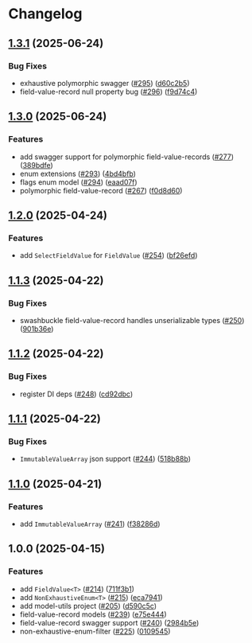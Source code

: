 # Changelog

## [1.3.1](https://github.com/Altinn/altinn-authorization-utils/compare/Altinn.Authorization.ModelUtils-v1.3.0...Altinn.Authorization.ModelUtils-v1.3.1) (2025-06-24)


### Bug Fixes

* exhaustive polymorphic swagger ([#295](https://github.com/Altinn/altinn-authorization-utils/issues/295)) ([d60c2b5](https://github.com/Altinn/altinn-authorization-utils/commit/d60c2b5c923435ad2d805ffb74ece8b17adae160))
* field-value-record null property bug ([#296](https://github.com/Altinn/altinn-authorization-utils/issues/296)) ([f9d74c4](https://github.com/Altinn/altinn-authorization-utils/commit/f9d74c49cf534718db4ba076e8b2554958cd8516))

## [1.3.0](https://github.com/Altinn/altinn-authorization-utils/compare/Altinn.Authorization.ModelUtils-v1.2.0...Altinn.Authorization.ModelUtils-v1.3.0) (2025-06-24)


### Features

* add swagger support for polymorphic field-value-records ([#277](https://github.com/Altinn/altinn-authorization-utils/issues/277)) ([389bdfe](https://github.com/Altinn/altinn-authorization-utils/commit/389bdfef6f716861e9aefbf2e50b362a9708c30c))
* enum extensions ([#293](https://github.com/Altinn/altinn-authorization-utils/issues/293)) ([4bd4bfb](https://github.com/Altinn/altinn-authorization-utils/commit/4bd4bfbcda13184582aedcd723d985f5f3f8083f))
* flags enum model ([#294](https://github.com/Altinn/altinn-authorization-utils/issues/294)) ([eaad07f](https://github.com/Altinn/altinn-authorization-utils/commit/eaad07f0f47b5f3f79f1358e6c00383c4e83c072))
* polymorphic field-value-record ([#267](https://github.com/Altinn/altinn-authorization-utils/issues/267)) ([f0d8d60](https://github.com/Altinn/altinn-authorization-utils/commit/f0d8d600bae21f97e302e71252cc817a48e7bea7))

## [1.2.0](https://github.com/Altinn/altinn-authorization-utils/compare/Altinn.Authorization.ModelUtils-v1.1.3...Altinn.Authorization.ModelUtils-v1.2.0) (2025-04-24)


### Features

* add `SelectFieldValue` for `FieldValue` ([#254](https://github.com/Altinn/altinn-authorization-utils/issues/254)) ([bf26efd](https://github.com/Altinn/altinn-authorization-utils/commit/bf26efd9c3e39f32265fe84b49cbce0aa07ace34))

## [1.1.3](https://github.com/Altinn/altinn-authorization-utils/compare/Altinn.Authorization.ModelUtils-v1.1.2...Altinn.Authorization.ModelUtils-v1.1.3) (2025-04-22)


### Bug Fixes

* swashbuckle field-value-record handles unserializable types ([#250](https://github.com/Altinn/altinn-authorization-utils/issues/250)) ([901b36e](https://github.com/Altinn/altinn-authorization-utils/commit/901b36ec8d05eccbe1fe6d77c1652ac17b757726))

## [1.1.2](https://github.com/Altinn/altinn-authorization-utils/compare/Altinn.Authorization.ModelUtils-v1.1.1...Altinn.Authorization.ModelUtils-v1.1.2) (2025-04-22)


### Bug Fixes

* register DI deps ([#248](https://github.com/Altinn/altinn-authorization-utils/issues/248)) ([cd92dbc](https://github.com/Altinn/altinn-authorization-utils/commit/cd92dbcbe89165cbdcbaaebc5e55c57031fa1aae))

## [1.1.1](https://github.com/Altinn/altinn-authorization-utils/compare/Altinn.Authorization.ModelUtils-v1.1.0...Altinn.Authorization.ModelUtils-v1.1.1) (2025-04-22)


### Bug Fixes

* `ImmutableValueArray` json support ([#244](https://github.com/Altinn/altinn-authorization-utils/issues/244)) ([518b88b](https://github.com/Altinn/altinn-authorization-utils/commit/518b88bc78cfbdbef965a3741814502db87ae3c4))

## [1.1.0](https://github.com/Altinn/altinn-authorization-utils/compare/Altinn.Authorization.ModelUtils-v1.0.0...Altinn.Authorization.ModelUtils-v1.1.0) (2025-04-21)


### Features

* add `ImmutableValueArray` ([#241](https://github.com/Altinn/altinn-authorization-utils/issues/241)) ([f38286d](https://github.com/Altinn/altinn-authorization-utils/commit/f38286daf817c36b68d0e6a6c04aa87e9654d9dd))

## 1.0.0 (2025-04-15)


### Features

* add `FieldValue<T>` ([#214](https://github.com/Altinn/altinn-authorization-utils/issues/214)) ([711f3b1](https://github.com/Altinn/altinn-authorization-utils/commit/711f3b11f80f088dd6b9ee003d3ff941ff2820ae))
* add `NonExhaustiveEnum<T>` ([#215](https://github.com/Altinn/altinn-authorization-utils/issues/215)) ([eca7941](https://github.com/Altinn/altinn-authorization-utils/commit/eca794191a057c9461e2907b8779459b70ce1e04))
* add model-utils project ([#205](https://github.com/Altinn/altinn-authorization-utils/issues/205)) ([d590c5c](https://github.com/Altinn/altinn-authorization-utils/commit/d590c5c7d47c08a2fd894577d5640609dc5e51d7))
* field-value-record models ([#239](https://github.com/Altinn/altinn-authorization-utils/issues/239)) ([e75e444](https://github.com/Altinn/altinn-authorization-utils/commit/e75e444ffeaaac922a84509624a306d456050f62))
* field-value-record swagger support ([#240](https://github.com/Altinn/altinn-authorization-utils/issues/240)) ([2984b5e](https://github.com/Altinn/altinn-authorization-utils/commit/2984b5e493dd10a915f21875e119d8afed22a7c7))
* non-exhaustive-enum-filter ([#225](https://github.com/Altinn/altinn-authorization-utils/issues/225)) ([0109545](https://github.com/Altinn/altinn-authorization-utils/commit/0109545a6a3352383c27156c12b5b2ecf6acd348))
